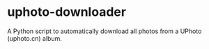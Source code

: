 # uphoto-downloader
A Python script to automatically download all photos from a UPhoto (uphoto.cn) album.
